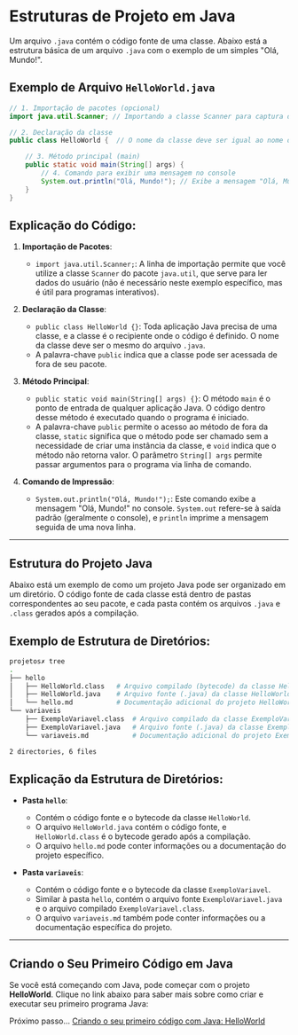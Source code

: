 # Estruturas de Projeto em Java

Um arquivo `.java` contém o código fonte de uma classe. Abaixo está a estrutura básica de um arquivo `.java` com o exemplo de um simples "Olá, Mundo!".

## Exemplo de Arquivo `HelloWorld.java`

```java
// 1. Importação de pacotes (opcional)
import java.util.Scanner; // Importando a classe Scanner para captura de dados (não necessária neste exemplo)

// 2. Declaração da classe
public class HelloWorld {  // O nome da classe deve ser igual ao nome do arquivo (HelloWorld.java)

    // 3. Método principal (main)
    public static void main(String[] args) {
        // 4. Comando para exibir uma mensagem no console
        System.out.println("Olá, Mundo!"); // Exibe a mensagem "Olá, Mundo!" no console
    }
}
```

## Explicação do Código:

1. **Importação de Pacotes**:
   - `import java.util.Scanner;`: A linha de importação permite que você utilize a classe `Scanner` do pacote `java.util`, que serve para ler dados do usuário (não é necessário neste exemplo específico, mas é útil para programas interativos).
   
2. **Declaração da Classe**:
   - `public class HelloWorld {}`: Toda aplicação Java precisa de uma classe, e a classe é o recipiente onde o código é definido. O nome da classe deve ser o mesmo do arquivo `.java`. 
   - A palavra-chave `public` indica que a classe pode ser acessada de fora de seu pacote.

3. **Método Principal**:
   - `public static void main(String[] args) {}`: O método `main` é o ponto de entrada de qualquer aplicação Java. O código dentro desse método é executado quando o programa é iniciado.
   - A palavra-chave `public` permite o acesso ao método de fora da classe, `static` significa que o método pode ser chamado sem a necessidade de criar uma instância da classe, e `void` indica que o método não retorna valor. O parâmetro `String[] args` permite passar argumentos para o programa via linha de comando.

4. **Comando de Impressão**:
   - `System.out.println("Olá, Mundo!");`: Este comando exibe a mensagem "Olá, Mundo!" no console. `System.out` refere-se à saída padrão (geralmente o console), e `println` imprime a mensagem seguida de uma nova linha.

---

## Estrutura do Projeto Java

Abaixo está um exemplo de como um projeto Java pode ser organizado em um diretório. O código fonte de cada classe está dentro de pastas correspondentes ao seu pacote, e cada pasta contém os arquivos `.java` e `.class` gerados após a compilação.

## Exemplo de Estrutura de Diretórios:

```bash
projetos✗ tree
.
├── hello
│   ├── HelloWorld.class   # Arquivo compilado (bytecode) da classe HelloWorld
│   ├── HelloWorld.java    # Arquivo fonte (.java) da classe HelloWorld
│   └── hello.md           # Documentação adicional do projeto HelloWorld
└── variaveis
    ├── ExemploVariavel.class  # Arquivo compilado da classe ExemploVariavel
    ├── ExemploVariavel.java   # Arquivo fonte (.java) da classe ExemploVariavel
    └── variaveis.md           # Documentação adicional do projeto ExemploVariavel

2 directories, 6 files
```

## Explicação da Estrutura de Diretórios:

- **Pasta `hello`**:
  - Contém o código fonte e o bytecode da classe `HelloWorld`.
  - O arquivo `HelloWorld.java` contém o código fonte, e `HelloWorld.class` é o bytecode gerado após a compilação.
  - O arquivo `hello.md` pode conter informações ou a documentação do projeto específico.

- **Pasta `variaveis`**:
  - Contém o código fonte e o bytecode da classe `ExemploVariavel`.
  - Similar à pasta `hello`, contém o arquivo fonte `ExemploVariavel.java` e o arquivo compilado `ExemploVariavel.class`.
  - O arquivo `variaveis.md` também pode conter informações ou a documentação específica do projeto.

---

## Criando o Seu Primeiro Código em Java

Se você está começando com Java, pode começar com o projeto **HelloWorld**. Clique no link abaixo para saber mais sobre como criar e executar seu primeiro programa Java:

Próximo passo... [Criando o seu primeiro código com Java: HelloWorld](codigo.md)
